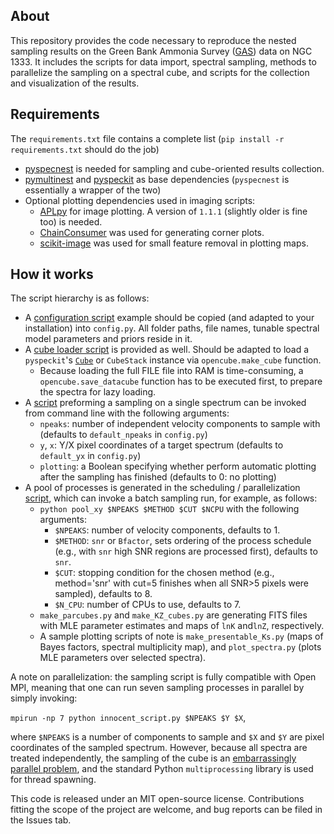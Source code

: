 About
-----

This repository provides the code necessary to reproduce the
nested sampling results on the Green Bank Ammonia Survey ([GAS](https://arxiv.org/abs/1704.06318))
data on NGC 1333. It includes the scripts for data import, spectral
sampling, methods to parallelize the sampling on a spectral cube, and
scripts for the collection and visualization of the results.

Requirements
------------

The `requirements.txt` file contains a complete list
(`pip install -r requirements.txt` should do the job)

* [pyspecnest](https://github.com/vlas-sokolov/pyspecnest) is needed for sampling and cube-oriented results collection.
* [pymultinest](https://johannesbuchner.github.io/PyMultiNest/install) and [pyspeckit](https://github.com/pyspeckit/pyspeckit) as base dependencies (`pyspecnest` is essentially a wrapper of the two)
* Optional plotting dependencies used in imaging scripts:
    * [APLpy](https://github.com/aplpy/aplpy) for image plotting. A version of `1.1.1` (slightly older is fine too) is needed.
    * [ChainConsumer](https://github.com/Samreay/ChainConsumer) was used for generating corner plots.
    * [scikit-image](https://github.com/scikit-image/scikit-image) was used for small feature removal in plotting maps.

How it works
------------

The script hierarchy is as follows:

* A [configuration script](https://github.com/vlas-sokolov/bayesian-ngc1333/blob/master/config.template.py) example should be copied (and adapted to your installation) into `config.py`. All folder paths, file names, tunable spectral model parameters and priors reside in it.
* A [cube loader script](https://github.com/vlas-sokolov/bayesian-ngc1333/blob/master/opencube.py) is provided as well. Should be adapted to load a `pyspeckit`'s [`Cube`](https://pyspeckit.readthedocs.io/en/latest/cubes.html) or `CubeStack` instance via `opencube.make_cube` function.
    * Because loading the full FILE file into RAM is time-consuming, a `opencube.save_datacube` function has to be executed first, to prepare the spectra for lazy loading.
* A [script](https://github.com/vlas-sokolov/bayesian-ngc1333/blob/master/innocent_script.py) preforming a sampling on a single spectrum can be invoked from command line with the following arguments:
    * `npeaks`: number of independent velocity components to sample with (defaults to `default_npeaks` in `config.py`)
    * `y`, `x`: Y/X pixel coordinates of a target spectrum (defaults to `default_yx` in `config.py`)
    * `plotting`: a Boolean specifying whether perform automatic plotting after the sampling has finished (defaults to 0: no plotting)
* A pool of processes is generated in the scheduling / parallelization [script](https://github.com/vlas-sokolov/bayesian-ngc1333/blob/master/pool_xy.py), which can invoke a batch sampling run, for example, as follows:
    * `python pool_xy $NPEAKS $METHOD $CUT $NCPU` with the following arguments:
        * `$NPEAKS`: number of velocity components, defaults to 1.
        * `$METHOD`: `snr` or `Bfactor`, sets ordering of the process schedule (e.g., with `snr` high SNR regions are processed first), defaults to `snr`.
        * `$CUT`: stopping condition for the chosen method (e.g., method='snr' with cut=5 finishes when all SNR>5 pixels were sampled), defaults to 8.
        * `$N_CPU`: number of CPUs to use, defaults to 7.
    * `make_parcubes.py` and `make_KZ_cubes.py` are generating FITS files with MLE parameter estimates and maps of `lnK` and`lnZ`, respectively.
    * A sample plotting scripts of note is `make_presentable_Ks.py` (maps of Bayes factors, spectral multiplicity map), and `plot_spectra.py` (plots MLE parameters over selected spectra).

A note on parallelization: the sampling script is fully compatible with
Open MPI, meaning that one can run seven sampling processes in parallel
 by simply invoking:

`mpirun -np 7 python innocent_script.py $NPEAKS $Y $X`,

where `$NPEAKS` is a number of components to sample and `$X` and `$Y` are
pixel coordinates of the sampled spectrum. However, because all spectra are
treated independently, the sampling of the cube is an [embarrassingly parallel
problem](https://en.wikipedia.org/wiki/Embarrassingly_parallel), and the
standard Python `multiprocessing` library is used for thread spawning.

This code is released under an MIT open-source license. Contributions fitting the scope of the project are welcome, and bug reports can be filed in the Issues tab.
